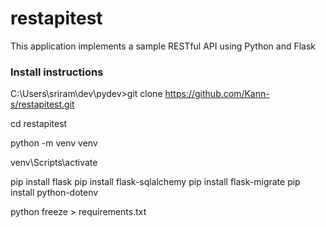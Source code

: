 # restapitest
This application implements a sample RESTful API using Python and Flask

### Install instructions

C:\Users\sriram\dev\pydev>git clone https://github.com/Kann-s/restapitest.git

cd restapitest

python -m venv venv

venv\Scripts\activate

pip install flask
pip install flask-sqlalchemy
pip install flask-migrate
pip install python-dotenv

python freeze > requirements.txt
